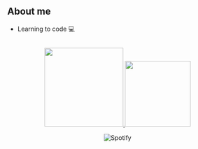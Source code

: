 ## About me

- Learning to code 💻

##
<p align="center">
<a href="https://github.com/eigenes">
  <img height="180em" src="https://github-readme-stats-eight-theta.vercel.app/api?username=eigenes&show_icons=true&theme=algolia&include_all_commits=true&count_private=true"/>
  <img height="150em" src="https://github-readme-stats-eight-theta.vercel.app/api/top-langs/?username=eigenes&layout=compact&langs_count=8&theme=algolia"/> </a>
</p>

<div align="center">
  <img src="https://spotify-recently-played-readme.vercel.app/api?user=fhgr4xgelpm4qtkc6wzro1dii&count=1&width=840px" alt="Spotify">
</div>
